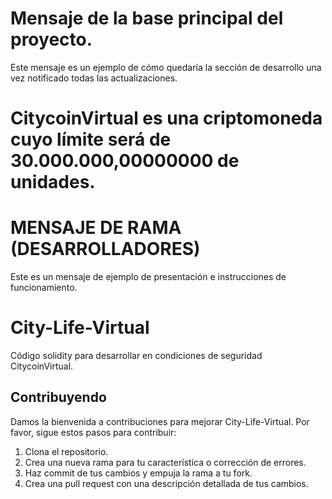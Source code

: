 # Mensaje de la base principal del proyecto.

Este mensaje es un ejemplo de cómo quedaría la sección de desarrollo una vez notificado todas las actualizaciones.

# CitycoinVirtual es una criptomoneda cuyo límite será de 30.000.000,00000000 de unidades.

# MENSAJE DE RAMA (DESARROLLADORES)
Este es un mensaje de ejemplo de presentación e instrucciones de funcionamiento.

# City-Life-Virtual
Código solidity para desarrollar en condiciones de seguridad CitycoinVirtual.

## Contribuyendo

Damos la bienvenida a contribuciones para mejorar City-Life-Virtual. Por favor, sigue estos pasos para contribuir:

1. Clona el repositorio.
2. Crea una nueva rama para tu característica o corrección de errores.
3. Haz commit de tus cambios y empuja la rama a tu fork.
4. Crea una pull request con una descripción detallada de tus cambios.
